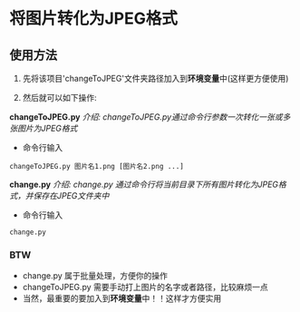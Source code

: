 # 将图片转化为JPEG格式

## 使用方法

1. 先将该项目'changeToJPEG'文件夹路径加入到**环境变量**中(这样更方便使用)

2. 然后就可以如下操作:

**changeToJPEG.py**
*介绍: changeToJPEG.py通过命令行参数一次转化一张或多张图片为JPEG格式*

- 命令行输入
```
changeToJPEG.py 图片名1.png [图片名2.png ...]
```

**change.py**
*介绍: change.py 通过命令行将当前目录下所有图片转化为JPEG格式，并保存在JPEG文件夹中*

- 命令行输入
```
change.py
```

### BTW
- change.py 属于批量处理，方便你的操作
- changeToJPEG.py 需要手动打上图片的名字或者路径，比较麻烦一点
- 当然，最重要的要加入到**环境变量**中！！这样才方便实用
